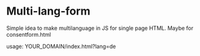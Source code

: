 # Multi-lang-form
Simple idea to make multilanguage in JS for single page HTML.
Maybe for consentform.html

usage:   YOUR_DOMAIN/index.html?lang=de
